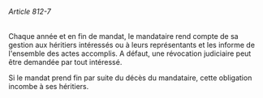 ###### Article 812-7

Chaque année et en fin de mandat, le mandataire rend compte de sa gestion aux héritiers intéressés ou à leurs représentants et les informe de l'ensemble des actes accomplis. A défaut, une révocation judiciaire peut être demandée par tout intéressé.

Si le mandat prend fin par suite du décès du mandataire, cette obligation incombe à ses héritiers.

